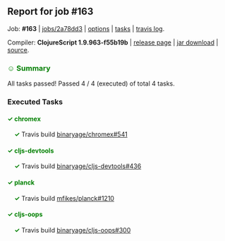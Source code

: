 ## Report for job #163

Job: **#163** | [jobs/2a78dd3](https://github.com/cljs-oss/canary/commit/2a78dd3fea0c1c3f9dbb6e2bf15df67d740f043a) | [options](options.edn) | [tasks](tasks.edn) | [travis log](https://travis-ci.org/cljs-oss/canary/builds/310401101).

Compiler: **ClojureScript 1.9.963-f55b19b** | [release page](https://github.com/cljs-oss/canary/releases/tag/r1.9.963-f55b19b) | [jar download](https://github.com/cljs-oss/canary/releases/download/r1.9.963-f55b19b/clojurescript-1.9.963-f55b19b.jar) | [source](https://github.com/clojure/clojurescript/commit/f55b19b89e98a210a89151f52e67567108c536cf).

### <b style='color:green'>☺ Summary</b>

All tasks passed! Passed 4 / 4 (executed) of total 4 tasks.

### Executed Tasks

#### <b style='color:green'>&#x2713; chromex</b>
&nbsp;&nbsp;&nbsp;&nbsp;<b style='color:green'>&#x2713;</b> Travis build [binaryage/chromex#541](https://travis-ci.org/binaryage/chromex/builds/310401963)<br>

#### <b style='color:green'>&#x2713; cljs-devtools</b>
&nbsp;&nbsp;&nbsp;&nbsp;<b style='color:green'>&#x2713;</b> Travis build [binaryage/cljs-devtools#436](https://travis-ci.org/binaryage/cljs-devtools/builds/310401959)<br>

#### <b style='color:green'>&#x2713; planck</b>
&nbsp;&nbsp;&nbsp;&nbsp;<b style='color:green'>&#x2713;</b> Travis build [mfikes/planck#1210](https://travis-ci.org/mfikes/planck/builds/310401965)<br>

#### <b style='color:green'>&#x2713; cljs-oops</b>
&nbsp;&nbsp;&nbsp;&nbsp;<b style='color:green'>&#x2713;</b> Travis build [binaryage/cljs-oops#300](https://travis-ci.org/binaryage/cljs-oops/builds/310401961)<br>